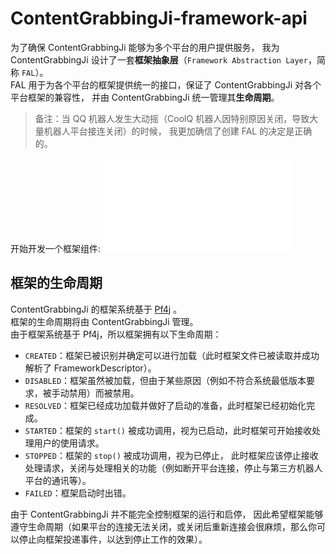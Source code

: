 # ContentGrabbingJi-framework-api #
为了确保 ContentGrabbingJi 能够为多个平台的用户提供服务，
我为 ContentGrabbingJi 设计了一套**框架抽象层**（`Framework Abstraction Layer`，简称 `FAL`）。  
FAL 用于为各个平台的框架提供统一的接口，保证了 ContentGrabbingJi 对各个平台框架的兼容性，
并由 ContentGrabbingJi 统一管理其**生命周期**。  
> 备注：当 QQ 机器人发生大动摇（CoolQ 机器人因特别原因关闭，导致大量机器人平台接连关闭）的时候，
>我更加确信了创建 FAL 的决定是正确的。

开始开发一个框架组件: ![Quick-Start](./Quick-Start.md)

## 框架的生命周期 ##
ContentGrabbingJi 的框架系统基于 [Pf4j](https://github.com/pf4j/pf4j) 。  
框架的生命周期将由 ContentGrabbingJi 管理。  
由于框架系统基于 Pf4j，所以框架拥有以下生命周期：
- `CREATED`：框架已被识别并确定可以进行加载（此时框架文件已被读取并成功解析了 FrameworkDescriptor）。
- `DISABLED`：框架虽然被加载，但由于某些原因（例如不符合系统最低版本要求，被手动禁用）而被禁用。
- `RESOLVED`：框架已经成功加载并做好了启动的准备，此时框架已经初始化完成。
- `STARTED`：框架的 `start()` 被成功调用，视为已启动，此时框架可开始接收处理用户的使用请求。
- `STOPPED`：框架的 `stop()` 被成功调用，视为已停止，
此时框架应该停止接收处理请求，关闭与处理相关的功能（例如断开平台连接，停止与第三方机器人平台的通讯等）。
- `FAILED`：框架启动时出错。

由于 ContentGrabbingJi 并不能完全控制框架的运行和启停，
因此希望框架能够遵守生命周期（如果平台的连接无法关闭，或关闭后重新连接会很麻烦，那么你可以停止向框架投递事件，以达到停止工作的效果）。

